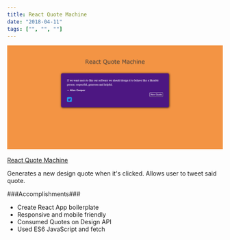 ```yaml
---
title: React Quote Machine
date: "2018-04-11"
tags: ["", "", ""]
---
```


![React Quote Machine](../assets/react-quote-machine.png "React Quote Machine")

[React Quote Machine](https://jenlky.github.io/react-quote-machine/)

Generates a new design quote when it's clicked. Allows user to tweet said quote.

###Accomplishments###

- Create React App boilerplate
- Responsive and mobile friendly
- Consumed Quotes on Design API
- Used ES6 JavaScript and fetch
